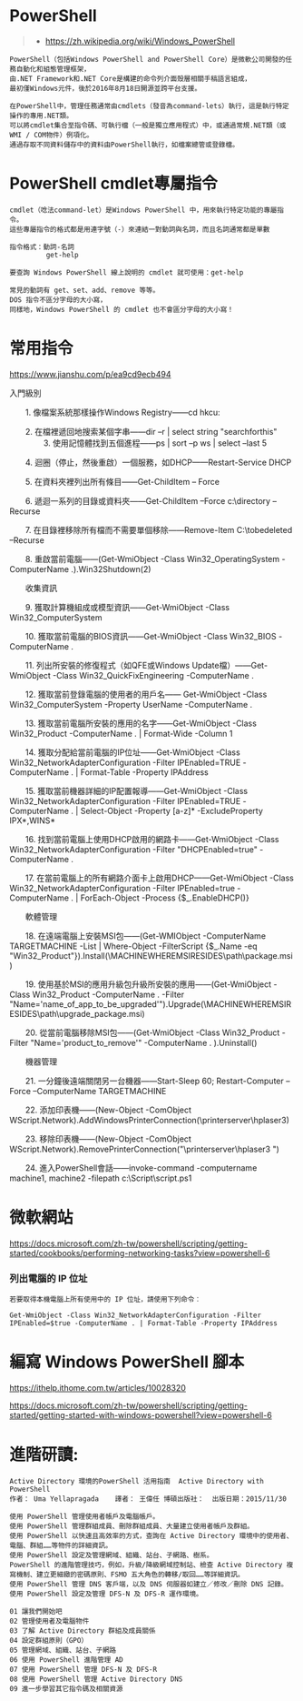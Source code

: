 # PowerShell

>* https://zh.wikipedia.org/wiki/Windows_PowerShell
```
PowerShell（包括Windows PowerShell and PowerShell Core）是微軟公司開發的任務自動化和組態管理框架，
由.NET Framework和.NET Core是構建的命令列介面殼層相關手稿語言組成，
最初僅Windows元件，後於2016年8月18日開源並跨平台支援。

在PowerShell中，管理任務通常由cmdlets（發音為command-lets）執行，這是執行特定操作的專用.NET類。
可以將cmdlet集合至指令碼、可執行檔（一般是獨立應用程式）中，或通過常規.NET類（或WMI / COM物件）例項化。
通過存取不同資料儲存中的資料由PowerShell執行，如檔案總管或登錄檔。
```
# PowerShell cmdlet專屬指令
```
cmdlet（唸法command-let）是Windows PowerShell 中，用來執行特定功能的專屬指令。
這些專屬指令的格式都是用連字號（-）來連結一對動詞與名詞，而且名詞通常都是單數

指令格式：動詞-名詞
         get-help

要查詢 Windows PowerShell 線上說明的 cmdlet 就可使用：get-help

常見的動詞有 get、set、add、remove 等等。
DOS 指令不區分字母的大小寫，
同樣地，Windows PowerShell 的 cmdlet 也不會區分字母的大小寫！
```
# 常用指令


https://www.jianshu.com/p/ea9cd9ecb494

入門級別

　　1. 像檔案系統那樣操作Windows Registry——cd hkcu:

　　2. 在檔裡遞回地搜索某個字串——dir –r | select string "searchforthis" 
　　
　　3. 使用記憶體找到五個進程——ps | sort –p ws | select –last 5

　　4. 迴圈（停止，然後重啟）一個服務，如DHCP——Restart-Service DHCP

　　5. 在資料夾裡列出所有條目——Get-ChildItem – Force

　　6. 遞迴一系列的目錄或資料夾——Get-ChildItem –Force c:\directory –Recurse

　　7. 在目錄裡移除所有檔而不需要單個移除——Remove-Item C:\tobedeleted –Recurse

　　8. 重啟當前電腦——(Get-WmiObject -Class Win32_OperatingSystem -ComputerName .).Win32Shutdown(2)

　　收集資訊

　　9. 獲取計算機組成或模型資訊——Get-WmiObject -Class Win32_ComputerSystem

　　10. 獲取當前電腦的BIOS資訊——Get-WmiObject -Class Win32_BIOS -ComputerName .

　　11. 列出所安裝的修復程式（如QFE或Windows Update檔）——Get-WmiObject -Class Win32_QuickFixEngineering -ComputerName .

　　12. 獲取當前登錄電腦的使用者的用戶名—— Get-WmiObject -Class Win32_ComputerSystem -Property UserName -ComputerName .

　　13. 獲取當前電腦所安裝的應用的名字——Get-WmiObject -Class Win32_Product -ComputerName . | Format-Wide -Column 1

　　14. 獲取分配給當前電腦的IP位址——Get-WmiObject -Class Win32_NetworkAdapterConfiguration -Filter IPEnabled=TRUE -ComputerName . | Format-Table -Property IPAddress

　　15. 獲取當前機器詳細的IP配置報導——Get-WmiObject -Class Win32_NetworkAdapterConfiguration -Filter IPEnabled=TRUE -ComputerName . | Select-Object -Property [a-z]* -ExcludeProperty IPX*,WINS*

　　16. 找到當前電腦上使用DHCP啟用的網路卡——Get-WmiObject -Class Win32_NetworkAdapterConfiguration -Filter "DHCPEnabled=true" -ComputerName .

　　17. 在當前電腦上的所有網路介面卡上啟用DHCP——Get-WmiObject -Class Win32_NetworkAdapterConfiguration -Filter IPEnabled=true -ComputerName . | ForEach-Object -Process {$_.EnableDHCP()}

　　軟體管理

　　18. 在遠端電腦上安裝MSI包——(Get-WMIObject -ComputerName TARGETMACHINE -List | Where-Object -FilterScript {$_.Name -eq "Win32_Product"}).Install(\\MACHINEWHEREMSIRESIDES\path\package.msi)

　　19. 使用基於MSI的應用升級包升級所安裝的應用——(Get-WmiObject -Class Win32_Product -ComputerName . -Filter "Name='name_of_app_to_be_upgraded'").Upgrade(\\MACHINEWHEREMSIRESIDES\path\upgrade_package.msi)

　　20. 從當前電腦移除MSI包——(Get-WmiObject -Class Win32_Product -Filter "Name='product_to_remove'" -ComputerName . ).Uninstall()

　　機器管理

　　21. 一分鐘後遠端關閉另一台機器——Start-Sleep 60; Restart-Computer –Force –ComputerName TARGETMACHINE

　　22. 添加印表機——(New-Object -ComObject WScript.Network).AddWindowsPrinterConnection(\\printerserver\hplaser3)

　　23. 移除印表機——(New-Object -ComObject WScript.Network).RemovePrinterConnection("\\printerserver\hplaser3 ")

　　24. 進入PowerShell會話——invoke-command -computername machine1, machine2 -filepath c:\Script\script.ps1


# 微軟網站

https://docs.microsoft.com/zh-tw/powershell/scripting/getting-started/cookbooks/performing-networking-tasks?view=powershell-6

### 列出電腦的 IP 位址
```
若要取得本機電腦上所有使用中的 IP 位址，請使用下列命令︰

Get-WmiObject -Class Win32_NetworkAdapterConfiguration -Filter IPEnabled=$true -ComputerName . | Format-Table -Property IPAddress

```

# 編寫 Windows PowerShell 腳本

https://ithelp.ithome.com.tw/articles/10028320

https://docs.microsoft.com/zh-tw/powershell/scripting/getting-started/getting-started-with-windows-powershell?view=powershell-6

# 進階研讀:
```
Active Directory 環境的PowerShell 活用指南  Active Directory with PowerShell
作者： Uma Yellapragada    譯者： 王偉任 博碩出版社：  出版日期：2015/11/30
```
```
使用 PowerShell 管理使用者帳戶及電腦帳戶。
使用 PowerShell 管理群組成員、刪除群組成員、大量建立使用者帳戶及群組。
使用 PowerShell 以快速且高效率的方式，查詢在 Active Directory 環境中的使用者、電腦、群組……等物件的詳細資訊。
使用 PowerShell 設定及管理網域、組織、站台、子網路、樹系。
PowerShell 的進階管理技巧，例如，升級/降級網域控制站、檢查 Active Directory 複寫機制、建立更細緻的密碼原則、FSMO 五大角色的轉移/取回……等詳細資訊。
使用 PowerShell 管理 DNS 客戶端，以及 DNS 伺服器如建立／修改／刪除 DNS 記錄。
使用 PowerShell 設定及管理 DFS-N 及 DFS-R 運作環境。
```
```
01 讓我們開始吧
02 管理使用者及電腦物件
03 了解 Active Directory 群組及成員關係
04 設定群組原則（GPO）
05 管理網域、組織、站台、子網路
06 使用 PowerShell 進階管理 AD
07 使用 PowerShell 管理 DFS-N 及 DFS-R
08 使用 PowerShell 管理 Active Directory DNS
09 進一步學習其它指令碼及相關資源
```
